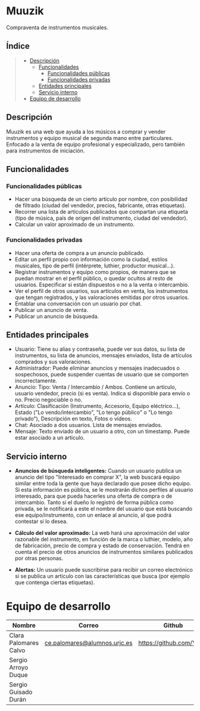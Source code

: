 # Muuzik
Compraventa de instrumentos musicales.

## Índice
> - [Descripción](#descripción)
>     - [Funcionalidades](#funcionalidades)
>        - [Funcionalidades públicas](#funcionalidades-públicas)
>         - [Funcionalidades privadas](#funcionalidades-privadas)
>     - [Entidades principales](#entidades-principales)
>     - [Servicio interno](#servicio-interno)
> - [Equipo de desarrollo](#equipo-de-desarrollo)

## Descripción
Muuzik es una web que ayuda a los músicos a comprar y vender instrumentos y equipo musical de segunda mano entre particulares. Enfocado a la venta de equipo profesional y especializado, pero también para instrumentos de iniciación.

## Funcionalidades
### Funcionalidades públicas
- Hacer una búsqueda de un cierto artículo por nombre, con posibilidad de filtrado (ciudad del vendedor, precios, fabricante, otras etiquetas).
- Recorrer una lista de artículos publicados que compartan una etiqueta (tipo de música, país de origen del instrumento, ciudad del vendedor).
- Calcular un valor aproximado de un instrumento.

### Funcionalidades privadas
- Hacer una oferta de compra a un anuncio publicado.
- Editar un perfil propio con información como la ciudad, estilos musicales, tipo de perfil (intérprete, luthier, productor musical...).
- Registrar instrumentos y equipo como propios, de manera que se puedan mostrar en el perfil público, o quedar ocultos al resto de usuarios. Especificar si están dispuestos o no a la venta o intercambio.
- Ver el perfil de otros usuarios, sus artículos en venta, los instrumentos que tengan registrados, y las valoraciones emitidas por otros usuarios.
- Entablar una conversación con un usuario por chat.
- Publicar un anuncio de venta.
- Publicar un anuncio de búsqueda.

## Entidades principales
- Usuario: Tiene su alias y contraseña, puede ver sus datos, su lista de instrumentos, su lista de anuncios, mensajes enviados, lista de artículos comprados y sus valoraciones.
- Administrador: Puede eliminar anuncios y mensajes inadecuados o sospechosos, puede suspender cuentas de usuario que se comporten incorrectamente. 
- Anuncio: Tipo: Venta / Intercambio / Ambos. Contiene un artículo, usuario vendedor, precio (si es venta). Indica si disponible para envío o no. Precio negociable o no.
- Artículo: Clasificación (Instrumento, Accesorio, Equipo eléctrico...), Estado ("Lo vendo/intercambio", "Lo tengo público" o "Lo tengo privado"), Descripción en texto, Fotos o vídeos.
- Chat: Asociado a dos usuarios. Lista de mensajes enviados.
- Mensaje: Texto enviado de un usuario a otro, con un timestamp. Puede estar asociado a un articulo.

## Servicio interno
- **Anuncios de búsqueda inteligentes:**
Cuando un usuario publica un anuncio del tipo "Interesado en comprar X", la web buscará equipo similar entre toda la gente que haya declarado que posee dicho equipo. Si esta información es pública, se le mostrarán dichos perfiles al usuario interesado, para que pueda hacerles una oferta de compra o de intercambio. Tanto si el dueño lo registró de forma pública como privada, se le notificará a este el nombre del usuario que está buscando ese equipo/instrumento, con un enlace al anuncio, al que podrá contestar si lo desea.

- **Cálculo del valor aproximado:**
La web hará una aproximación del valor razonable del instrumento, en función de la marca o luthier, modelo, año de fabricación, precio de compra y estado de conservación. Tendrá en cuenta el precio de otros anuncios de instrumentos similares publicados por otras personas.

- **Alertas:** Un usuario puede suscribirse para recibir un correo electrónico si se publica un artículo con las características que busca (por ejemplo que contenga ciertas etiquetas).

# Equipo de desarrollo
| **Nombre**  | **Correo**  | **Github**  | 
|---|---|---|
| Clara Palomares Calvo  | ce.palomares@alumnos.urjc.es   | https://github.com/Yinith   |  
|  Sergio Arroyo Duque |   |   |
|  Sergio Guisado Durán |   |   |
